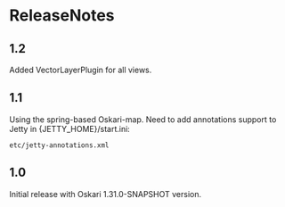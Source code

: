# ReleaseNotes

## 1.2

Added VectorLayerPlugin for all views.

## 1.1

Using the spring-based Oskari-map. Need to add annotations support to Jetty in {JETTY_HOME}/start.ini:

    etc/jetty-annotations.xml

## 1.0

Initial release with Oskari 1.31.0-SNAPSHOT version.

